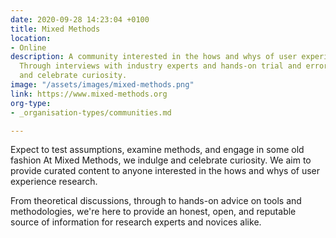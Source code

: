 ```yaml
---
date: 2020-09-28 14:23:04 +0100
title: Mixed Methods
location:
- Online
description: A community interested in the hows and whys of user experience research.
  Through interviews with industry experts and hands-on trial and error, we indulge
  and celebrate curiosity.
image: "/assets/images/mixed-methods.png"
link: https://www.mixed-methods.org
org-type:
- _organisation-types/communities.md

---
```

Expect to test assumptions, examine methods, and engage in some old fashion At Mixed Methods, we indulge and celebrate curiosity. We aim to provide curated content to anyone interested in the hows and whys of user experience research. 

From theoretical discussions, through to hands-on advice on tools and methodologies, we're here to provide an honest, open, and reputable source of information for research experts and novices alike. 